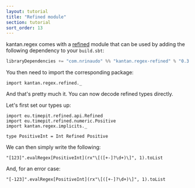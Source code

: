 ```yaml
---
layout: tutorial
title: "Refined module"
section: tutorial
sort_order: 13
---
```

kantan.regex comes with a [refined](https://github.com/fthomas/refined) module that can be used
by adding the following dependency to your `build.sbt`:

```scala
libraryDependencies += "com.nrinaudo" %% "kantan.regex-refined" % "0.3.0"
```

You then need to import the corresponding package:

```tut:silent
import kantan.regex.refined._
```

And that's pretty much it. You can now decode refined types directly.

Let's first set our types up:

```tut:silent
import eu.timepit.refined.api.Refined
import eu.timepit.refined.numeric.Positive
import kantan.regex.implicits._

type PositiveInt = Int Refined Positive
```

We can then simply write the following:

```tut
"[123]".evalRegex[PositiveInt](rx"\[([+-]?\d+)\]", 1).toList
```

And, for an error case:

```tut
"[-123]".evalRegex[PositiveInt](rx"\[([+-]?\d+)\]", 1).toList
```
